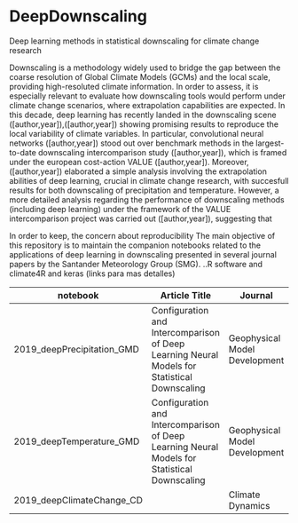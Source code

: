 # DeepDownscaling
Deep learning methods in statistical downscaling for climate change research

Downscaling is a methodology widely used to bridge the gap between the coarse resolution of Global Climate Models (GCMs) and the local scale, providing high-resoluted climate information. In order to assess, it is especially relevant to evaluate how downscaling tools would perform under climate change scenarios, where extrapolation capabilities are expected. In this decade, deep learning has recently landed in the downscaling scene ([author,year]),([author,year]) showing promising results to reproduce the local variability of climate variables. In particular, convolutional neural networks ([author,year]) stood out over benchmark methods in the largest-to-date downscaling intercomparison study ([author,year]), which is framed under the european cost-action VALUE ([author,year]). Moreover, ([author,year]) elaborated a simple analysis involving the extrapolation abilities of deep learning, crucial in climate change research, with succesfull results for both downscaling of precipitation and temperature. However, a more detailed analysis regarding the performance of downscaling methods (including deep learning) under the framework of the VALUE intercomparison project was carried out ([author,year]), suggesting that

In order to keep, the concern about reproducibility The main objective of this repository is to maintain the companion notebooks related to the applications of deep learning in downscaling presented in several journal papers by the Santander Meteorology Group (SMG). ..R software and climate4R and keras (links para mas detalles)

| notebook  | Article Title | Journal | DOI  	
|---|---|---|---
| 2019_deepPrecipitation_GMD | Configuration and Intercomparison of Deep Learning Neural Models for Statistical Downscaling | Geophysical Model Development |
| 2019_deepTemperature_GMD | Configuration and Intercomparison of Deep Learning Neural Models for Statistical Downscaling | Geophysical Model Development |
| 2019_deepClimateChange_CD |  | Climate Dynamics | 
